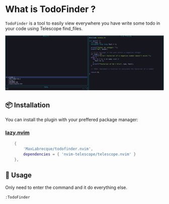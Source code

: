 # What is TodoFinder ?

<code>TodoFinder</code> is a tool to easily view everywhere you have write some todo in your code using Telescope find_files.

![Usage](assets/usage.png)

## 📦 Installation

You can install the plugin with your preffered package manager:

### [lazy.nvim](https://github.com/folke/lazy.nvim)

```lua
    {
		'MaxLabrecque/todofinder.nvim',
		dependencies = { 'nvim-telescope/telescope.nvim' }
	},
```

## 🚀 Usage
Only need to enter the command and it do everything else.
```
:TodoFinder
```
